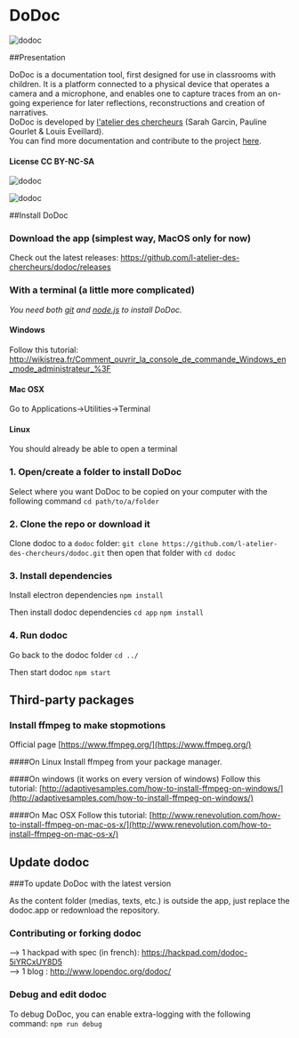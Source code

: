 DoDoc
==========
![dodoc](http://www.lopendoc.org/dodoc/wp-content/uploads/sites/23/2016/05/Capture-d%E2%80%99e%CC%81cran-2016-05-05-a%CC%80-18.29.52.png)

##Presentation

DoDoc is a documentation tool, first designed for use in classrooms with children. It is a platform connected to a physical device that operates a camera and a microphone, and enables one to capture traces from an on-going experience for later reflections, reconstructions and creation of narratives.<br> 
DoDoc is developed by [l'atelier des chercheurs](http://latelier-des-chercheurs.fr/) (Sarah Garcin, Pauline Gourlet & Louis Eveillard).<br>
You can find more documentation and contribute to the project [here](http://www.lopendoc.org/dodoc/).<br>
#### License CC BY-NC-SA <br>


![dodoc](http://www.lopendoc.org/dodoc/wp-content/uploads/sites/23/2016/05/Capture-d%E2%80%99e%CC%81cran-2016-05-05-a%CC%80-18.13.31.png)

![dodoc](http://www.lopendoc.org/dodoc/wp-content/uploads/sites/23/2016/05/Capture-d%E2%80%99e%CC%81cran-2016-05-05-a%CC%80-18.13.44.png) 


##Install DoDoc

### Download the app (simplest way, MacOS only for now)

Check out the latest releases: https://github.com/l-atelier-des-chercheurs/dodoc/releases

### With a terminal (a little more complicated)

_You need both [git](https://git-scm.com/downloads) and [node.js](https://nodejs.org/) to install DoDoc._

#### Windows
Follow this tutorial: http://wikistrea.fr/Comment_ouvrir_la_console_de_commande_Windows_en_mode_administrateur_%3F
#### Mac OSX
Go to Applications->Utilities->Terminal
#### Linux
You should already be able to open a terminal

### 1. Open/create a folder to install DoDoc
Select where you want DoDoc to be copied on your computer with the following command
```cd path/to/a/folder``` 

### 2. Clone the repo or download it
Clone dodoc to a `dodoc` folder:
```git clone https://github.com/l-atelier-des-chercheurs/dodoc.git```
then open that folder with ```cd dodoc```

### 3. Install dependencies

Install electron dependencies
```npm install```  

Then install dodoc dependencies
```cd app```
```npm install```

### 4. Run dodoc

Go back to the dodoc folder
```cd ../```

Then start dodoc
```npm start```



## Third-party packages

### Install ffmpeg to make stopmotions
Official page [https://www.ffmpeg.org/](https://www.ffmpeg.org/)

####On Linux
Install ffmpeg from your package manager.

####On windows (it works on every version of windows)
Follow this tutorial: [http://adaptivesamples.com/how-to-install-ffmpeg-on-windows/](http://adaptivesamples.com/how-to-install-ffmpeg-on-windows/)

####On Mac OSX
Follow this tutorial: [http://www.renevolution.com/how-to-install-ffmpeg-on-mac-os-x/](http://www.renevolution.com/how-to-install-ffmpeg-on-mac-os-x/)


## Update dodoc

###To update DoDoc with the latest version  

As the content folder (medias, texts, etc.) is outside the app, just replace the dodoc.app or redownload the repository. 

### Contributing or forking dodoc
-->  1 hackpad with spec (in french): https://hackpad.com/dodoc-5iYRCxUY8D5 <br>
-->  1 blog : http://www.lopendoc.org/dodoc/

### Debug and edit dodoc
To debug DoDoc, you can enable extra-logging with the following command:
```npm run debug```